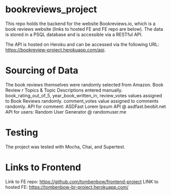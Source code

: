 # bookreviews_project
This repo holds the backend for the website Bookreviews.io, which is a book reviews website (links to hosted FE and FE repo are below). The data is stored in a PSQL database and is accessible via a RESTful API. 

The API is hosted on Heroku and can be accessed via the following URL: https://bookreview-project.herokuapp.com/api.

# Sourcing of Data
The book reviews themselves were randomly selected from Amazon.
Book Review r
Topics & Topic Descriptions entered manually.
book_rating_out_of_5, year_book_written_in, review_votes values assigned to Book Reviews randomly.
comment_votes value assigned to comments randomly.
API for comment: ASDFast Lorem Ipsum API @ asdfast.beobit.net
API for users: Random User Generator @ randomuser.me

# Testing
The project was tested with Mocha, Chai, and Supertest.

# Links to Frontend
Link to FE repo: https://github.com/tombenbow/frontend-project
LINK to hosted FE: https://tombenbow-br-project.herokuapp.com/ 
